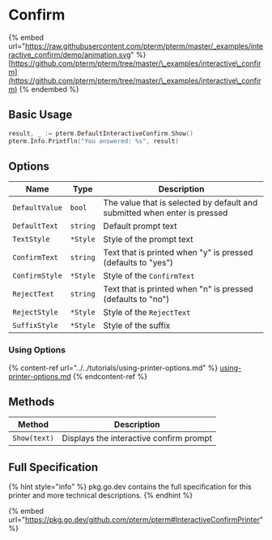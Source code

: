 # Confirm

{% embed url="https://raw.githubusercontent.com/pterm/pterm/master/_examples/interactive_confirm/demo/animation.svg" %}
[https://github.com/pterm/pterm/tree/master/\_examples/interactive\_confirm](https://github.com/pterm/pterm/tree/master/\_examples/interactive\_confirm)
{% endembed %}

## Basic Usage

```go
result, _ := pterm.DefaultInteractiveConfirm.Show()
pterm.Info.Printfln("You answered: %s", result)
```

## Options

| Name           | Type     | Description                                                               |
| -------------- | -------- | ------------------------------------------------------------------------- |
| `DefaultValue` | `bool`   | The value that is selected by default and submitted when enter is pressed |
| `DefaultText`  | `string` | Default prompt text                                                       |
| `TextStyle`    | `*Style` | Style of the prompt text                                                  |
| `ConfirmText`  | `string` | Text that is printed when "y" is pressed (defaults to "yes")              |
| `ConfirmStyle` | `*Style` | Style of the `ConfirmText`                                                |
| `RejectText`   | `string` | Text that is printed when "n" is pressed (defaults to "no")               |
| `RejectStyle`  | `*Style` | Style of the `RejectText`                                                 |
| `SuffixStyle`  | `*Style` | Style of the suffix                                                       |

### Using Options

{% content-ref url="../../tutorials/using-printer-options.md" %}
[using-printer-options.md](../../tutorials/using-printer-options.md)
{% endcontent-ref %}

## Methods

| Method       | Description                             |
| ------------ | --------------------------------------- |
| `Show(text)` | Displays the interactive confirm prompt |

## Full Specification

{% hint style="info" %}
pkg.go.dev contains the full specification for this printer and more technical descriptions.
{% endhint %}

{% embed url="https://pkg.go.dev/github.com/pterm/pterm#InteractiveConfirmPrinter" %}
